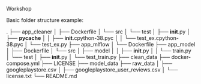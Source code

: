 Workshop

Basic folder structure example:

.
├── app_cleaner
│   ├── Dockerfile
│   └── src
│       └── test
│           ├── __init__.py
│           ├── __pycache__
│           │   ├── __init__.cpython-38.pyc
│           │   └── test_ex.cpython-38.pyc
│           └── test_ex.py
├── app_mlflow
│   └── Dockerfile
├── app_model
│   ├── Dockerfile
│   └── src
│       ├── model
│       │   ├── __init__.py
│       │   └── train.py
│       └── test
│           ├── __init__.py
│           └── test_train.py
├── clean_data
├── docker-compose.yml
├── LICENSE
├── model_data
├── raw_data
│   ├── googleplaystore.csv
│   ├── googleplaystore_user_reviews.csv
│   └── license.txt
└── README.md